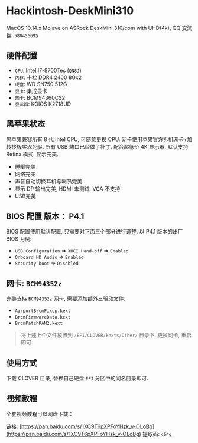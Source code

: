 # Hackintosh-DeskMini310

MacOS 10.14.x Mojave on ASRock DeskMini 310/com with UHD(4k), QQ 交流群: `580456695`

## 硬件配置

- `CPU`: Intel I7-8700Tes (`QN8J`)
- `内存`: 十栓 DDR4 2400 8Gx2
- `硬盘`: WD SN750 512G
- `显卡`: 集成显卡
- `网卡`: BCM94360CS2
- `显示器`: KOIOS K2718UD


## 黑苹果状态

黑苹果兼容所有 8 代 Intel CPU, 可随意更换 CPU. 网卡使用苹果官方拆机网卡+加转接板实现免驱. 所有 USB 端口已经做了补丁. 配合超低价 4K 显示器, 默认支持 Retina 模式. 显示完美.

- 睡眠完美
- 网络完美
- 声音自动切换耳机与喇叭完美
- 显示 DP 输出完美, HDMI 未测试, VGA 不支持
- USB完美


## BIOS 配置 版本： P4.1

BIOS 配置使用默认配置, 只需要对下面三个部分进行调整. 以 P4.1 版本的出厂 BIOS 为例:

- `USB Configuration` => `XHCI Hand-off` => `Enabled`
- `Onboard HD Audio` => `Enabled`
- `Security boot` => `Disabled`


## 网卡: `BCM94352z`

完美支持 `BCM94352z` 网卡, 需要添加额外三驱动文件:

- `AirportBrcmFixup.kext`
- `BrcmFirmwareData.kext`
- `BrcmPatchRAM2.kext`

> 将上述上个文件放置到 `/EFI/CLOVER/kexts/Other/` 目录下. 更换网卡, 重启即可.


## 使用方式

下载 CLOVER 目录, 替换自己硬盘 `EFI` 分区中的同名目录即可.


## 视频教程

全套视频教程可以网盘下载：

链接: [https://pan.baidu.com/s/1XC9T6pXPFoYHzk_v-OLoBg](https://pan.baidu.com/s/1XC9T6pXPFoYHzk_v-OLoBg) 提取码: `c64g`
